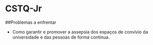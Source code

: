 # CSTQ-Jr
##Problemas a enfrentar
- Como garantir e promover a assepsia dos espaços de convívio da universidade e das pessoas de forma contínua.
